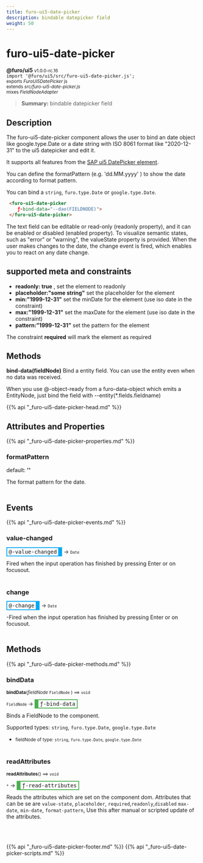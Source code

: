 ```yaml
---
title: furo-ui5-date-picker
description: bindable datepicker field
weight: 50
---
```


# furo-ui5-date-picker
**@furo/ui5** <small>v1.0.0-rc.16</small>
<br>`import '@furo/ui5/src/furo-ui5-date-picker.js';`<small>
<br>exports *FuroUi5DatePicker* js
<br>extends *src/furo-ui5-date-picker.js*
<br> mixes *FieldNodeAdapter*</small>

> **Summary:** bindable datepicker field

## Description

The furo-ui5-date-picker component allows the user to bind an date object like google.type.Date or a date string
with ISO 8061 format like "2020-12-31" to the ui5 datepicker and edit it.

It supports all features from the [SAP ui5 DatePicker element](https://sap.github.io/ui5-webcomponents/playground/components/DatePicker/).

You can define the formatPattern (e.g. 'dd.MM.yyyy' ) to show the date according to format pattern.

You can bind a `string`, `furo.type.Date` or `google.type.Date`.

```html
 <furo-ui5-date-picker
    ƒ-bind-data="--dao(FIELDNODE)">
 </furo-ui5-date-picker>
```

The text field can be editable or read-only (readonly property), and it can be enabled or disabled (enabled property).
To visualize semantic states, such as "error" or "warning", the valueState property is provided.
When the user makes changes to the date, the change event is fired, which enables you to react on any date change.

## supported meta and constraints
- **readonly: true** , set the element to readonly
- **placeholder:"some string"** set the placeholder for the element
- **min:"1999-12-31"** set the minDate for the element (use iso date in the constraint)
- **max:"1999-12-31"** set the maxDate for the element (use iso date in the constraint)
- **pattern:"1999-12-31"** set the pattern for the element

The constraint **required** will mark the element as required

## Methods
**bind-data(fieldNode)**
Bind a entity field. You can use the entity even when no data was received.

When you use @-object-ready from a furo-data-object which emits a EntityNode, just bind the field with --entity(*.fields.fieldname)

{{% api "_furo-ui5-date-picker-head.md" %}}

## Attributes and Properties
{{% api "_furo-ui5-date-picker-properties.md" %}}

















### **formatPattern**
default: **&#39;&#39;**</small>

The format pattern for the date.
<br><br>




## Events
{{% api "_furo-ui5-date-picker-events.md" %}}

### **value-changed**
<span  style="border-width:2px 10px 2px 2px; border-style: solid;border-color:  rgb(2, 168, 244);font-family:monospace; padding:2px 4px;">@-value-changed</span>
→ <small>`Date`</small>

 Fired when the input operation has finished by pressing Enter or on focusout.
<br><br>
### **change**
<span  style="border-width:2px 10px 2px 2px; border-style: solid;border-color:  rgb(2, 168, 244);font-family:monospace; padding:2px 4px;">@-change</span>
→ <small>`Date`</small>

-Fired when the input operation has finished by pressing Enter or on focusout.
<br><br>

## Methods
{{% api "_furo-ui5-date-picker-methods.md" %}}






### **bindData**
<small>**bindData**(*fieldNode* `FieldNode` ) ⟹ `void`</small>

<small>`FieldNode` </small> →
<span  style="border-width:2px 2px 2px 10px; border-style: solid;border-color:  rgb(76, 175, 80);font-family:monospace; padding:2px 4px;">ƒ-bind-data</span>

Binds a FieldNode to the component.

Supported types: `string`, `furo.type.Date`, `google.type.Date`

- <small>fieldNode of type: `string`, `furo.type.Date`, `google.type.Date`</small>
<br><br>

### **readAttributes**
<small>**readAttributes**() ⟹ `void`</small>

<small>`*`</small> →
<span  style="border-width:2px 2px 2px 10px; border-style: solid;border-color:  rgb(76, 175, 80);font-family:monospace; padding:2px 4px;">ƒ-read-attributes</span>

Reads the attributes which are set on the component dom.
Attributes that can be se are  `value-state`,  `placeholder`, `required`,`readonly`,`disabled` `max-date`,  `min-date`,  `format-pattern`,
Use this after manual or scripted update of the attributes.

<br><br>

















{{% api "_furo-ui5-date-picker-footer.md" %}}
{{% api "_furo-ui5-date-picker-scripts.md" %}}
